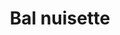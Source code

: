 ---
title: "Bal nuisette"
annee: 2005

streaming:
 - nom: Jamendo
   url: https://www.jamendo.com/album/2550/premier-jet

musiciens:
 - Jérémie Arnold
 - Hadrien Bériot
 - Hugo Zanghi
 - Félix Foucart
---